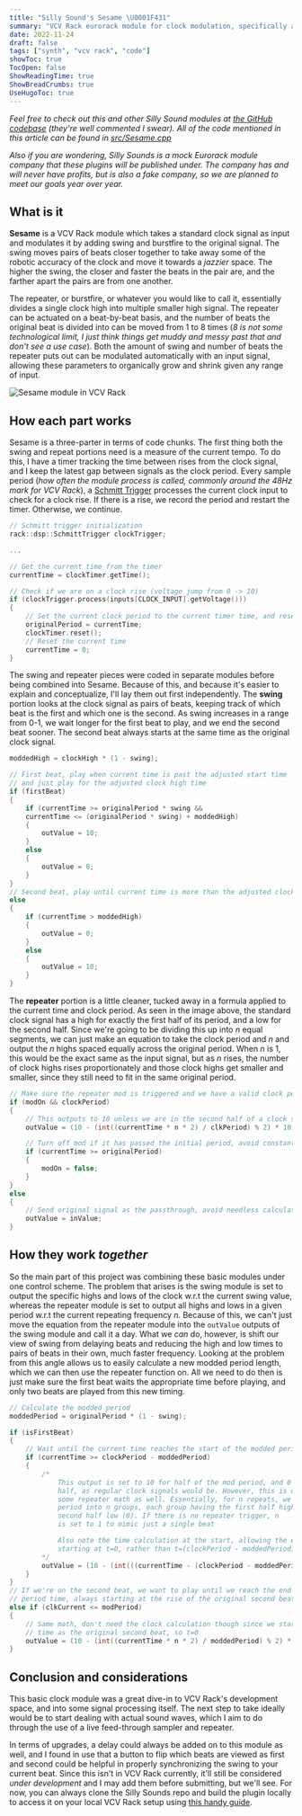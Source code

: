 ```yaml
---
title: "Silly Sound's Sesame \U0001F431"
summary: "VCV Rack eurorack module for clock modulation, specifically a merger of a swing and burst signal modulator."
date: 2022-11-24
draft: false
tags: ["synth", "vcv rack", "code"]
showToc: true
TocOpen: false
ShowReadingTime: true
ShowBreadCrumbs: true
UseHugoToc: true
---
```


*Feel free to check out this and other Silly Sound modules at [the GitHub codebase](https://github.com/loparcog/SillySounds) (they're well commented I swear). All of the code mentioned in this article can be found in [src/Sesame.cpp](https://github.com/loparcog/SillySounds/blob/master/src/Sesame.cpp)*

*Also if you are wondering, Silly Sounds is a mock Eurorack module company that these plugins will be published under. The company has and will never have profits, but is also a fake company, so we are planned to meet our goals year over year.*

## What is it

**Sesame** is a VCV Rack module which takes a standard clock signal as input and modulates it by adding swing and burstfire to the original signal. The swing moves pairs of beats closer together to take away some of the robotic accuracy of the clock and move it towards a *jazzier* space. The higher the swing, the closer and faster the beats in the pair are, and the farther apart the pairs are from one another. 

The repeater, or burstfire, or whatever you would like to call it, essentially divides a single clock high into multiple smaller high signal. The repeater can be actuated on a beat-by-beat basis, and the number of beats the original beat is divided into can be moved from 1 to 8 times (*8 is not some technological limit, I just think things get muddy and messy past that and don't see a use case*). Both the amount of swing and number of beats the repeater puts out can be modulated automatically with an input signal, allowing these parameters to organically grow and shrink given any range of input. 

![Sesame module in VCV Rack](/img/sesame.png "Sesame module plugged into a scope, showing clock input on the bottom and modulated output on the top")

## How each part works

Sesame is a three-parter in terms of code chunks. The first thing both the swing and repeat portions need is a measure of the current tempo. To do this, I have a timer tracking the time between rises from the clock signal, and I keep the latest gap between signals as the clock period. Every sample period (*how often the module process is called, commonly around the 48Hz mark for VCV Rack*), a [Schmitt Trigger](https://en.wikipedia.org/wiki/Schmitt_trigger) processes the current clock input to check for a clock rise. If there is a rise, we record the period and restart the timer. Otherwise, we continue.

```cpp
// Schmitt trigger initialization
rack::dsp::SchmittTrigger clockTrigger;

...

// Get the current time from the timer
currentTime = clockTimer.getTime();

// Check if we are on a clock rise (voltage jump from 0 -> 10)
if (clockTrigger.process(inputs[CLOCK_INPUT].getVoltage()))
{
    // Set the current clock period to the current timer time, and reset the timer
    originalPeriod = currentTime;
    clockTimer.reset();
    // Reset the current time
    currentTime = 0;
}
```

The swing and repeater pieces were coded in separate modules before being combined into Sesame. Because of this, and because it's easier to explain and conceptualize, I'll lay them out first independently. The **swing** portion looks at the clock signal as pairs of beats, keeping track of which beat is the first and which one is the second. As swing increases in a range from 0-1, we wait longer for the first beat to play, and we end the second beat sooner. The second beat always starts at the same time as the original clock signal.

```cpp
moddedHigh = clockHigh * (1 - swing);

// First beat, play when current time is past the adjusted start time
// and just play for the adjusted clock high time
if (firstBeat)
{
    if (currentTime >= originalPeriod * swing && 
    currentTime <= (originalPeriod * swing) + moddedHigh)
    {
        outValue = 10;
    }
    else
    {
        outValue = 0;
    }
}
// Second beat, play until current time is more than the adjusted clock high
else 
{
    if (currentTime > moddedHigh)
    {
        outValue = 0;
    }
    else
    {
        outValue = 10;
    }
}
```

The **repeater** portion is a little cleaner, tucked away in a formula applied to the current time and clock period. As seen in the image above, the standard clock signal has a high for exactly the first half of its period, and a low for the second half. Since we're going to be dividing this up into *n* equal segments, we can just make an equation to take the clock period and *n* and output the *n* highs spaced equally across the original period. When *n* is 1, this would be the exact same as the input signal, but as *n* rises, the number of clock highs rises proportionately and those clock highs get smaller and smaller, since they still need to fit in the same original period.

```cpp
// Make sure the repeater mod is triggered and we have a valid clock period (>0)
if (modOn && clockPeriod)
{
    // This outputs to 10 unless we are in the second half of a clock signal, which will make it output 0
    outValue = (10 - (int((currentTime * n * 2) / clkPeriod) % 2) * 10);

    // Turn off mod if it has passed the initial period, avoid constant repeating when original signal stops
    if (currentTime >= originalPeriod)
    {
        modOn = false;
    }
}
else
{
    // Send original signal as the passthrough, avoid needless calculations
    outValue = inValue;
}
```


## How they work *together*

So the main part of this project was combining these basic modules under one control scheme. The problem that arises is the swing module is set to output the specific highs and lows of the clock w.r.t the current swing value, whereas the repeater module is set to output all highs and lows in a given period w.r.t the current repeating frequency *n*. Because of this, we can't just move the equation from the repeater module into the `outValue` outputs of the swing module and call it a day. What we *can* do, however, is shift our view of swing from delaying beats and reducing the high and low times to pairs of beats in their own, much faster frequency. Looking at the problem from this angle allows us to easily calculate a new modded period length, which we can then use the repeater function on. All we need to do then is just make sure the first beat waits the appropriate time before playing, and only two beats are played from this new timing.

```cpp
// Calculate the modded period
moddedPeriod = originalPeriod * (1 - swing);

if (isFirstBeat)
{
    // Wait until the current time reaches the start of the modded period time
    if (currentTime >= clockPeriod - moddedPeriod)
    {
        /*
            This output is set to 10 for half of the mod period, and 0 for the second
            half, as regular clock signals would be. However, this is done through
            some repeater math as well. Essentially, for n repeats, we are dividing the
            period into n groups, each group having the first half high (10) and the
            second half low (0). If there is no repeater trigger, n
            is set to 1 to mimic just a single beat

            Also note the time calculation at the start, allowing the equation to mimic
            starting at t=0, rather than t=(clockPeriod - moddedPeriod)
        */
        outValue = (10 - (int(((currentTime - (clockPeriod - moddedPeriod)) * n * 2) / moddedPeriod) % 2) * 10);
    }
}
// If we're on the second beat, we want to play until we reach the end of the modded
// period time, always starting at the rise of the original second beat
else if (clkCurrent <= modPeriod)
{
    // Same math, don't need the clock calculation though since we start at the same
    // time as the original second beat, so t=0
    outValue = (10 - (int((currentTime * n * 2) / moddedPeriod) % 2) * 10);
}
```

## Conclusion and considerations

This basic clock module was a great dive-in to VCV Rack's development space, and into some signal processing itself. The next step to take ideally would be to start dealing with actual sound waves, which I aim to do through the use of a live feed-through sampler and repeater.

In terms of upgrades, a delay could always be added on to this module as well, and I found in use that a button to flip which beats are viewed as first and second could be helpful in properly synchronizing the swing to your current beat. Since this isn't in VCV Rack currently, it'll still be considered *under development* and I may add them before submitting, but we'll see. For now, you can always clone the Silly Sounds repo and build the plugin locally to access it on your local VCV Rack setup using [this handy guide](https://vcvrack.com/manual/Building).